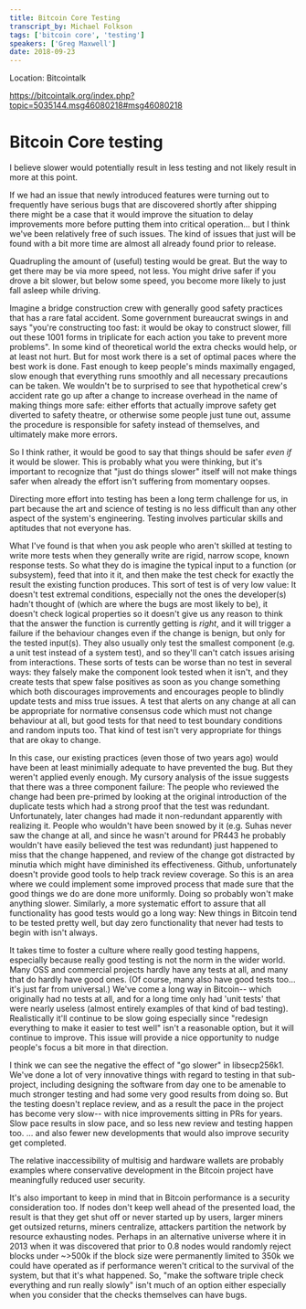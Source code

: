 ```yaml
---
title: Bitcoin Core Testing 
transcript_by: Michael Folkson
tags: ['bitcoin core', 'testing']
speakers: ['Greg Maxwell']
date: 2018-09-23
---
```


Location: Bitcointalk

https://bitcointalk.org/index.php?topic=5035144.msg46080218#msg46080218

# Bitcoin Core testing

I believe slower would potentially result in less testing and not likely result in more at this point.

If we had an issue that newly introduced features were turning out to frequently have serious bugs that are discovered shortly after shipping there might be a case that it would improve the situation to delay improvements more before putting them into critical operation... but I think we've been relatively free of such issues.  The kind of issues that just will be found with a bit more time are almost all already found prior to release.

Quadrupling the amount of (useful) testing would be great.  But the way to get there may be via more speed, not less. You might drive safer if you drove a bit slower, but below some speed, you become more likely to just fall asleep while driving.

Imagine a bridge construction crew with generally good safety practices that has a rare fatal accident. Some government bureaucrat swings in and says "you're constructing too fast: it would be okay to construct slower, fill out these 1001 forms in triplicate for each action you take to prevent more problems".  In some kind of theoretical world the extra checks would help, or at least not hurt.  But for most work there is a set of optimal paces where the best work is done.  Fast enough to keep people's minds maximally engaged, slow enough that everything runs smoothly and all necessary precautions can be taken.  We wouldn't be to surprised to see that hypothetical crew's accident rate go up after a change to increase overhead in the name of making things more safe: either efforts that actually improve safety get diverted to safety theatre, or otherwise some people just tune out, assume the procedure is responsible for safety instead of themselves, and ultimately make more errors.

So I think rather, it would be good to say that things should be safer _even if_ it would be slower. This is probably what you were thinking, but it's important to recognize that "just do things slower" itself will not make things safer when already the effort isn't suffering from momentary oopses.

Directing more effort into testing has been a long term challenge for us,  in part because the art and science of testing is no less difficult than any other aspect of the system's engineering. Testing involves particular skills and aptitudes that not everyone has.

What I've found is that when you ask people who aren't skilled at testing to write more tests when they generally write are rigid, narrow scope, known response tests.    So what they do is imagine the typical input to a function (or subsystem), feed that into it it, and then make the test check for exactly the result the existing function produces.  This sort of test is of very low value:  It doesn't test extremal conditions, especially not the ones the developer(s) hadn't thought of (which are where the bugs are most likely to be),  it doesn't check logical properties so it doesn't give us any reason to think that the answer the function is currently getting is _right_, and it will trigger a failure if the behaviour changes even if the change is benign, but only for the tested input(s). They also usually only test the smallest component (e.g. a unit test instead of a system test), and so they'll can't catch issues arising from interactions.  These sorts of tests can be worse than no test in several ways: they falsely make the component look tested when it isn't, and they create tests that spew false positives as soon as you change something which both discourages improvements and encourages people to blindly update tests and miss true issues. A test that alerts on any change at all can be appropriate for normative consensus code which must not change behaviour at all, but good tests for that need to test boundary conditions and random inputs too. That kind of test isn't very appropriate for things that are okay to change.

In this case, our existing practices (even those of two years ago) would have been at least minimially adequate to have prevented the bug. But they weren't applied evenly enough.  My cursory analysis of the issue suggests that there was a three component failure: The people who reviewed the change had been pre-primed by looking at the original introduction of the duplicate tests which had a strong proof that the test was redundant. Unfortunately, later changes had made it non-redundant apparently with realizing it. People who wouldn't have been snowed by it (e.g. Suhas never saw the change at all, and since he wasn't around for PR443 he probably wouldn't have easily believed the test was redundant) just happened to miss that the change happened, and review of the change got distracted by minutia which might have diminished its effectiveness. Github, unfortunately doesn't provide good tools to help track review coverage. So this is an area where we could implement some improved process that made sure that the good things we do are done more uniformly. Doing so probably won't make anything slower.  Similarly, a more systematic effort to assure that all functionality has good tests would go a long way: New things in Bitcoin tend to be tested pretty well, but day zero functionality that never had tests to begin with isn't always.

It takes time to foster a culture where really good testing happens, especially because really good testing is not the norm in the wider world.  Many OSS and commercial projects hardly have any tests at all, and many that do hardly have good ones. (Of course, many also have good tests too... it's just far from universal.)  We've come a long way in Bitcoin-- which originally had no tests at all, and for a long time only had 'unit tests' that were nearly useless (almost entirely examples of that kind of bad testing). Realistically it'll continue to be slow going especially since "redesign everything to make it easier to test well" isn't a reasonable option, but it will continue to improve. This issue will provide a nice opportunity to nudge people's focus a bit more in that direction.

I think we can see the negative the effect of "go slower" in libsecp256k1.   We've done a lot of very innovative things with regard to testing in that sub-project, including designing the software from day one to be amenable to much stronger testing and had some very good results from doing so.  But the testing doesn't replace review, and as a result the pace in the project has become very slow-- with nice improvements sitting in PRs for years. Slow pace results in slow pace, and so less new review and testing happen too. ... and also fewer new developments that would also improve security get completed.

The relative inaccessibility of multisig and hardware wallets are probably examples where conservative development in the Bitcoin project have meaningfully reduced user security.

It's also important to keep in mind that in Bitcoin performance is a security consideration too.  If nodes don't keep well ahead of the presented load, the result is that they get shut off or never started up by users, larger miners get outsized returns,  miners centralize, attackers partition the network by resource exhausting nodes.  Perhaps in an alternative universe where it in 2013 when it was discovered that prior to 0.8 nodes would randomly reject blocks under ~>500k if the block size were permanently limited to 350k we could have operated as if performance weren't critical to the survival of the system, but that it's what happened. So, "make the software triple check everything and run really slowly" isn't much of an option either especially when you consider that the checks themselves can have bugs.
